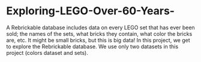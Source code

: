 # Exploring-LEGO-Over-60-Years-
A Rebrickable database includes data on every LEGO set that has ever been sold; the names of the sets, what bricks they contain, what color the bricks are, etc. It might be small bricks, but this is big data! In this project, we get to explore the Rebrickable database. We use only two datasets in this project (colors dataset and sets).
